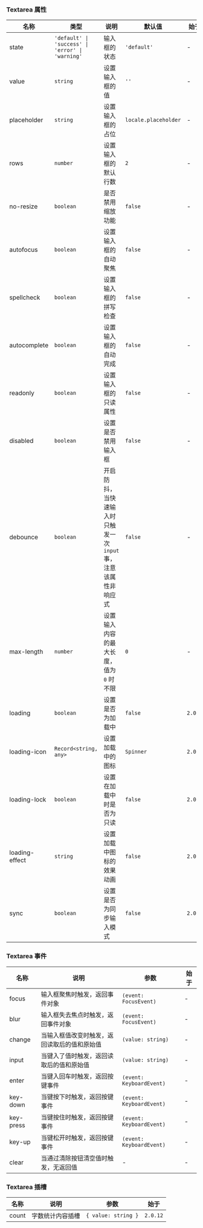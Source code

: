 ### Textarea 属性

| 名称           | 类型                                             | 说明                                                            | 默认值               | 始于    |
| -------------- | ------------------------------------------------ | --------------------------------------------------------------- | -------------------- | ------- |
| state          | `'default' \| 'success' \| 'error' \| 'warning'` | 输入框的状态                                                    | `'default'`          | -       |
| value          | `string`                                         | 设置输入框的值                                                  | `''`                 | -       |
| placeholder    | `string`                                         | 设置输入框的占位                                                | `locale.placeholder` | -       |
| rows           | `number`                                         | 设置输入框的默认行数                                            | `2`                  | -       |
| no-resize      | `boolean`                                        | 是否禁用缩放功能                                                | `false`              | -       |
| autofocus      | `boolean`                                        | 设置输入框的自动聚焦                                            | `false`              | -       |
| spellcheck     | `boolean`                                        | 设置输入框的拼写检查                                            | `false`              | -       |
| autocomplete   | `boolean`                                        | 设置输入框的自动完成                                            | `false`              | -       |
| readonly       | `boolean`                                        | 设置输入框的只读属性                                            | `false`              | -       |
| disabled       | `boolean`                                        | 设置是否禁用输入框                                              | `false`              | -       |
| debounce       | `boolean`                                        | 开启防抖，当快速输入时只触发一次 `input` 事，注意该属性非响应式 | `false`              | -       |
| max-length     | `number`                                         | 设置输入内容的最大长度，值为 `0` 时不限                         | `0`                  | -       |
| loading        | `boolean`                                        | 设置是否为加载中                                                | `false`              | `2.0.0` |
| loading-icon   | `Record<string, any>`                            | 设置加载中的图标                                                | `Spinner`            | `2.0.0` |
| loading-lock   | `boolean`                                        | 设置在加载中时是否为只读                                        | `false`              | `2.0.0` |
| loading-effect | `string`                                         | 设置加载中图标的效果动画                                        | `false`              | `2.0.0` |
| sync           | `boolean`                                        | 设置是否为同步输入模式                                          | `false`              | `2.0.6` |

### Textarea 事件

| 名称      | 说明                                         | 参数                     | 始于 |
| --------- | -------------------------------------------- | ------------------------ | ---- |
| focus     | 输入框聚焦时触发，返回事件对象               | `(event: FocusEvent)`    | -    |
| blur      | 输入框失去焦点时触发，返回事件对象           | `(event: FocusEvent)`    | -    |
| change    | 当输入框值改变时触发，返回读取后的值和原始值 | `(value: string)`        | -    |
| input     | 当键入了值时触发，返回读取后的值和原始值     | `(value: string)`        | -    |
| enter     | 当键入回车时触发，返回按键事件               | `(event: KeyboardEvent)` | -    |
| key-down  | 当键按下时触发，返回按键事件                 | `(event: KeyboardEvent)` | -    |
| key-press | 当键按住时触发，返回按键事件                 | `(event: KeyboardEvent)` | -    |
| key-up    | 当键松开时触发，返回按键事件                 | `(event: KeyboardEvent)` | -    |
| clear     | 当通过清除按钮清空值时触发，无返回值         | -                        | -    |

### Textarea 插槽

| 名称  | 说明             | 参数                | 始于     |
| ----- | ---------------- | ------------------- | -------- |
| count | 字数统计内容插槽 | `{ value: string }` | `2.0.12` |
